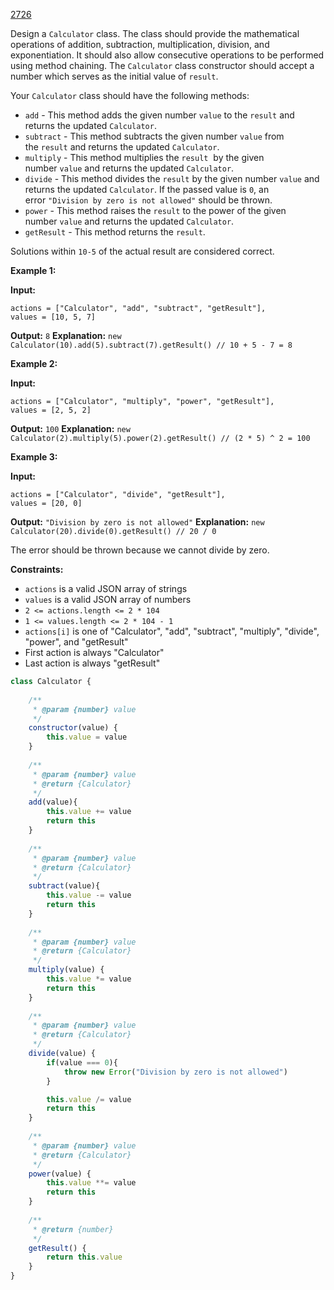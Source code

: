 [2726](https://leetcode.com/problems/calculator-with-method-chaining)

Design a `Calculator` class. The class should provide the mathematical operations of addition, subtraction, multiplication, division, and exponentiation. It should also allow consecutive operations to be performed using method chaining. The `Calculator` class constructor should accept a number which serves as the initial value of `result`.

Your `Calculator` class should have the following methods:

- `add` - This method adds the given number `value` to the `result` and returns the updated `Calculator`.
- `subtract` - This method subtracts the given number `value` from the `result` and returns the updated `Calculator`.
- `multiply` - This method multiplies the `result`  by the given number `value` and returns the updated `Calculator`.
- `divide` - This method divides the `result` by the given number `value` and returns the updated `Calculator`. If the passed value is `0`, an error `"Division by zero is not allowed"` should be thrown.
- `power` - This method raises the `result` to the power of the given number `value` and returns the updated `Calculator`.
- `getResult` - This method returns the `result`.

Solutions within `10-5` of the actual result are considered correct.

**Example 1:**

**Input:** 
```
actions = ["Calculator", "add", "subtract", "getResult"], 
values = [10, 5, 7]
```
**Output:** `8`
**Explanation:** 
`new Calculator(10).add(5).subtract(7).getResult() // 10 + 5 - 7 = 8`

**Example 2:**

**Input:** 
```
actions = ["Calculator", "multiply", "power", "getResult"], 
values = [2, 5, 2]
```
**Output:** `100`
**Explanation:** 
`new Calculator(2).multiply(5).power(2).getResult() // (2 * 5) ^ 2 = 100`

**Example 3:**

**Input:** 
```
actions = ["Calculator", "divide", "getResult"], 
values = [20, 0]
```
**Output:** `"Division by zero is not allowed"`
**Explanation:** 
`new Calculator(20).divide(0).getResult() // 20 / 0 `

The error should be thrown because we cannot divide by zero.

**Constraints:**
- `actions` is a valid JSON array of strings
- `values` is a valid JSON array of numbers
- `2 <= actions.length <= 2 * 104`
- `1 <= values.length <= 2 * 104 - 1`
- `actions[i]` is one of "Calculator", "add", "subtract", "multiply", "divide", "power", and "getResult"
- First action is always "Calculator"
- Last action is always "getResult"

```js
class Calculator {
    
    /** 
     * @param {number} value
     */
    constructor(value) {
        this.value = value
    }
    
    /** 
     * @param {number} value
     * @return {Calculator}
     */
    add(value){
        this.value += value
        return this
    }
    
    /** 
     * @param {number} value
     * @return {Calculator}
     */
    subtract(value){
        this.value -= value
        return this
    }
    
    /** 
     * @param {number} value
     * @return {Calculator}
     */  
    multiply(value) {
        this.value *= value
        return this
    }
    
    /** 
     * @param {number} value
     * @return {Calculator}
     */
    divide(value) {
        if(value === 0){
            throw new Error("Division by zero is not allowed")
        }

        this.value /= value
        return this
    }
    
    /** 
     * @param {number} value
     * @return {Calculator}
     */
    power(value) {
        this.value **= value
        return this
    }
    
    /** 
     * @return {number}
     */
    getResult() {
        return this.value
    }
}
```
